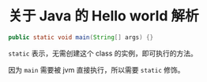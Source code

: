 
关于 Java 的 Hello world 解析
========================



```java
public static void main(String[] args) {}

```

`static` 表示，无需创建这个 class 的实例，即可执行的方法。  

因为 `main` 需要被 jvm 直接执行，所以需要 `static` 修饰。


